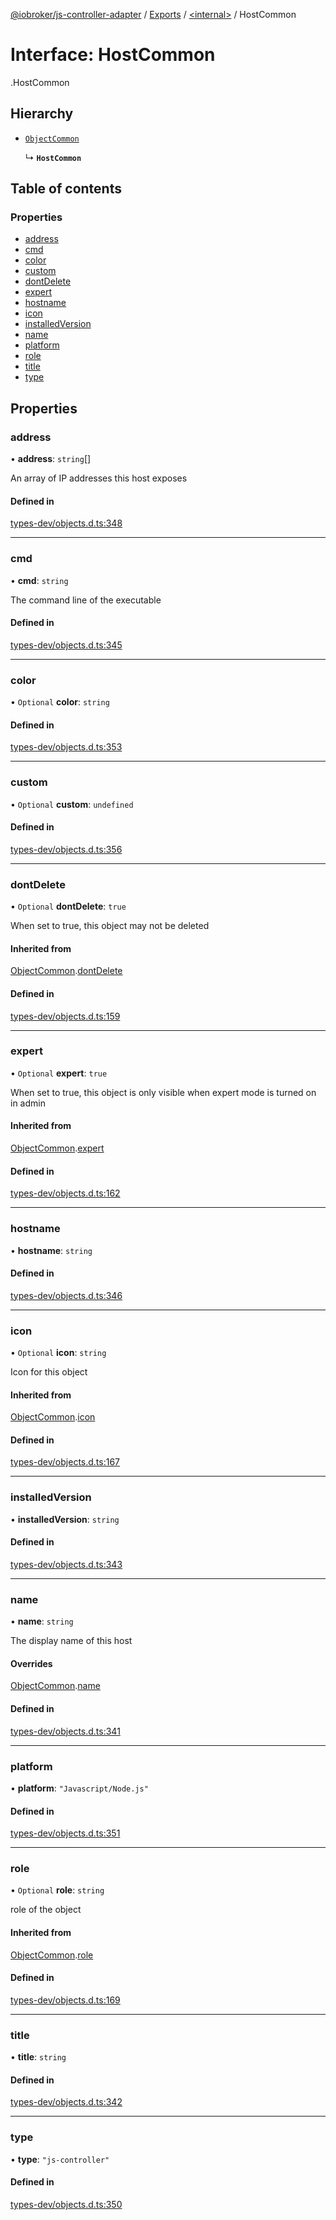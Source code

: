 [@iobroker/js-controller-adapter](../README.md) / [Exports](../modules.md) / [<internal\>](../modules/internal_.md) / HostCommon

# Interface: HostCommon

[<internal>](../modules/internal_.md).HostCommon

## Hierarchy

- [`ObjectCommon`](internal_.ObjectCommon.md)

  ↳ **`HostCommon`**

## Table of contents

### Properties

- [address](internal_.HostCommon.md#address)
- [cmd](internal_.HostCommon.md#cmd)
- [color](internal_.HostCommon.md#color)
- [custom](internal_.HostCommon.md#custom)
- [dontDelete](internal_.HostCommon.md#dontdelete)
- [expert](internal_.HostCommon.md#expert)
- [hostname](internal_.HostCommon.md#hostname)
- [icon](internal_.HostCommon.md#icon)
- [installedVersion](internal_.HostCommon.md#installedversion)
- [name](internal_.HostCommon.md#name)
- [platform](internal_.HostCommon.md#platform)
- [role](internal_.HostCommon.md#role)
- [title](internal_.HostCommon.md#title)
- [type](internal_.HostCommon.md#type)

## Properties

### address

• **address**: `string`[]

An array of IP addresses this host exposes

#### Defined in

[types-dev/objects.d.ts:348](https://github.com/ioBroker/ioBroker.js-controller/blob/08bb2650/packages/types-dev/objects.d.ts#L348)

___

### cmd

• **cmd**: `string`

The command line of the executable

#### Defined in

[types-dev/objects.d.ts:345](https://github.com/ioBroker/ioBroker.js-controller/blob/08bb2650/packages/types-dev/objects.d.ts#L345)

___

### color

• `Optional` **color**: `string`

#### Defined in

[types-dev/objects.d.ts:353](https://github.com/ioBroker/ioBroker.js-controller/blob/08bb2650/packages/types-dev/objects.d.ts#L353)

___

### custom

• `Optional` **custom**: `undefined`

#### Defined in

[types-dev/objects.d.ts:356](https://github.com/ioBroker/ioBroker.js-controller/blob/08bb2650/packages/types-dev/objects.d.ts#L356)

___

### dontDelete

• `Optional` **dontDelete**: ``true``

When set to true, this object may not be deleted

#### Inherited from

[ObjectCommon](internal_.ObjectCommon.md).[dontDelete](internal_.ObjectCommon.md#dontdelete)

#### Defined in

[types-dev/objects.d.ts:159](https://github.com/ioBroker/ioBroker.js-controller/blob/08bb2650/packages/types-dev/objects.d.ts#L159)

___

### expert

• `Optional` **expert**: ``true``

When set to true, this object is only visible when expert mode is turned on in admin

#### Inherited from

[ObjectCommon](internal_.ObjectCommon.md).[expert](internal_.ObjectCommon.md#expert)

#### Defined in

[types-dev/objects.d.ts:162](https://github.com/ioBroker/ioBroker.js-controller/blob/08bb2650/packages/types-dev/objects.d.ts#L162)

___

### hostname

• **hostname**: `string`

#### Defined in

[types-dev/objects.d.ts:346](https://github.com/ioBroker/ioBroker.js-controller/blob/08bb2650/packages/types-dev/objects.d.ts#L346)

___

### icon

• `Optional` **icon**: `string`

Icon for this object

#### Inherited from

[ObjectCommon](internal_.ObjectCommon.md).[icon](internal_.ObjectCommon.md#icon)

#### Defined in

[types-dev/objects.d.ts:167](https://github.com/ioBroker/ioBroker.js-controller/blob/08bb2650/packages/types-dev/objects.d.ts#L167)

___

### installedVersion

• **installedVersion**: `string`

#### Defined in

[types-dev/objects.d.ts:343](https://github.com/ioBroker/ioBroker.js-controller/blob/08bb2650/packages/types-dev/objects.d.ts#L343)

___

### name

• **name**: `string`

The display name of this host

#### Overrides

[ObjectCommon](internal_.ObjectCommon.md).[name](internal_.ObjectCommon.md#name)

#### Defined in

[types-dev/objects.d.ts:341](https://github.com/ioBroker/ioBroker.js-controller/blob/08bb2650/packages/types-dev/objects.d.ts#L341)

___

### platform

• **platform**: ``"Javascript/Node.js"``

#### Defined in

[types-dev/objects.d.ts:351](https://github.com/ioBroker/ioBroker.js-controller/blob/08bb2650/packages/types-dev/objects.d.ts#L351)

___

### role

• `Optional` **role**: `string`

role of the object

#### Inherited from

[ObjectCommon](internal_.ObjectCommon.md).[role](internal_.ObjectCommon.md#role)

#### Defined in

[types-dev/objects.d.ts:169](https://github.com/ioBroker/ioBroker.js-controller/blob/08bb2650/packages/types-dev/objects.d.ts#L169)

___

### title

• **title**: `string`

#### Defined in

[types-dev/objects.d.ts:342](https://github.com/ioBroker/ioBroker.js-controller/blob/08bb2650/packages/types-dev/objects.d.ts#L342)

___

### type

• **type**: ``"js-controller"``

#### Defined in

[types-dev/objects.d.ts:350](https://github.com/ioBroker/ioBroker.js-controller/blob/08bb2650/packages/types-dev/objects.d.ts#L350)
